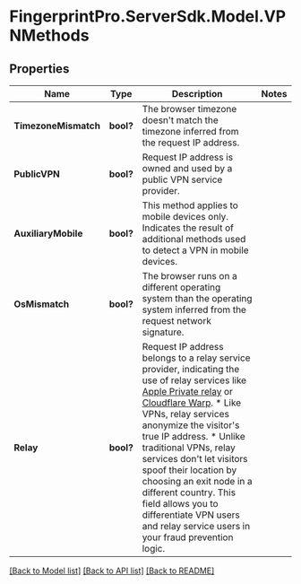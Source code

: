 # FingerprintPro.ServerSdk.Model.VPNMethods
## Properties

Name | Type | Description | Notes
------------ | ------------- | ------------- | -------------
**TimezoneMismatch** | **bool?** | The browser timezone doesn't match the timezone inferred from the request IP address. | 
**PublicVPN** | **bool?** | Request IP address is owned and used by a public VPN service provider. | 
**AuxiliaryMobile** | **bool?** | This method applies to mobile devices only. Indicates the result of additional methods used to detect a VPN in mobile devices. | 
**OsMismatch** | **bool?** | The browser runs on a different operating system than the operating system inferred from the request network signature. | 
**Relay** | **bool?** | Request IP address belongs to a relay service provider, indicating the use of relay services like [Apple Private relay](https://support.apple.com/en-us/102602) or [Cloudflare Warp](https://developers.cloudflare.com/warp-client/).   * Like VPNs, relay services anonymize the visitor's true IP address. * Unlike traditional VPNs, relay services don't let visitors spoof their location by choosing an exit node in a different country.  This field allows you to differentiate VPN users and relay service users in your fraud prevention logic.  | 

[[Back to Model list]](../README.md#documentation-for-models) [[Back to API list]](../README.md#documentation-for-api-endpoints) [[Back to README]](../README.md)

